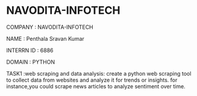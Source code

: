 # NAVODITA-INFOTECH

COMPANY : NAVODITA-INFOTECH

NAME : Penthala Sravan Kumar

INTERRN ID : 6886

DOMAIN : PYTHON

TASK1 :web scraping and data analysis: create a python web scraping tool to collect data from websites and analyze it for trends or insights. for instance,you could scrape news articles to analyze sentiment over time.

